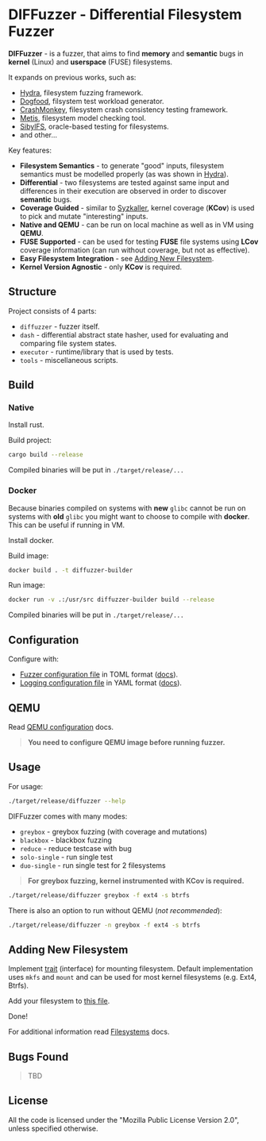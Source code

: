 # DIFFuzzer - Differential Filesystem Fuzzer

__DIFFuzzer__ - is a fuzzer, that aims to find __memory__ and __semantic__ bugs in __kernel__ (Linux) and __userspace__ (FUSE) filesystems.

It expands on previous works, such as:

- [Hydra](https://dl.acm.org/doi/abs/10.1145/3341301.3359662), filesystem fuzzing framework.
- [Dogfood](https://dl.acm.org/doi/abs/10.1145/3377811.3380350), filsystem test workload generator.
- [CrashMonkey](https://dl.acm.org/doi/abs/10.1145/3320275), filesystem crash consistency testing framework.
- [Metis](https://www.usenix.org/conference/fast24/presentation/liu-yifei), filesystem model checking tool.
- [SibylFS](https://dl.acm.org/doi/abs/10.1145/2815400.2815411), oracle-based testing for filesystems.
- and other...

Key features:

- __Filesystem Semantics__ - to generate "good" inputs, filesystem semantics must be modelled properly (as was shown in [Hydra](https://dl.acm.org/doi/abs/10.1145/3341301.3359662)).
- __Differential__ - two filesystems are tested against same input and differences in their execution are observed in order to discover __semantic__ bugs.
- __Coverage Guided__ - similar to [Syzkaller](https://github.com/google/syzkaller), kernel coverage (__KCov__) is used to pick and mutate "interesting" inputs.
- __Native and QEMU__ - can be run on local machine as well as in VM using __QEMU__.
- __FUSE Supported__ - can be used for testing __FUSE__ file systems using __LCov__ coverage information (can run without coverage, but not as effective).
- __Easy Filesystem Integration__ - see [Adding New Filesystem](#adding-new-filesystem).
- __Kernel Version Agnostic__ - only __KCov__ is required.

## Structure

Project consists of 4 parts:

- `diffuzzer` - fuzzer itself.
- `dash` - differential abstract state hasher, used for evaluating and comparing file system states.
- `executor` - runtime/library that is used by tests.
- `tools` - miscellaneous scripts.

## Build

### Native

Install rust.

Build project:

```sh
cargo build --release
```

Compiled binaries will be put in `./target/release/...`

### Docker

Because binaries compiled on systems with __new__ `glibc` cannot be run on systems with __old__ `glibc` you might want to choose to compile with __docker__. This can be useful if running in VM.

Install docker.

Build image:

```sh
docker build . -t diffuzzer-builder
```

Run image:

```sh
docker run -v .:/usr/src diffuzzer-builder build --release
```

Compiled binaries will be put in `./target/release/...`

## Configuration

Configure with:

- [Fuzzer configuration file](./config.toml) in TOML format ([docs](./diffuzzer/src/config.rs)).
- [Logging configuration file](./log4rs.yml) in YAML format ([docs](https://docs.rs/log4rs/latest/log4rs/#configuration)).

## QEMU

Read [QEMU configuration](./docs/QEMU.md) docs.

> __You need to configure QEMU image before running fuzzer.__

## Usage

For usage:

```sh
./target/release/diffuzzer --help
```

DIFFuzzer comes with many modes:

- `greybox` - greybox fuzzing (with coverage and mutations)
- `blackbox` - blackbox fuzzing
- `reduce` - reduce testcase with bug
- `solo-single` - run single test
- `duo-single` - run single test for 2 filesystems

> __For greybox fuzzing, kernel instrumented with KCov is required.__

```sh
./target/release/diffuzzer greybox -f ext4 -s btrfs
```

There is also an option to run without QEMU (*not recommended*):

```sh
./target/release/diffuzzer -n greybox -f ext4 -s btrfs
```

## Adding New Filesystem

Implement [trait](./diffuzzer/src/mount/mod.rs) (interface) for mounting filesystem. Default implementation uses `mkfs` and `mount` and can be used for most kernel filesystems (e.g. Ext4, Btrfs).

Add your filesystem to [this file](./diffuzzer/src/filesystems.rs).

Done!

For additional information read [Filesystems](./docs/Filesystems.md) docs.

## Bugs Found

>TBD

## License

All the code is licensed under the "Mozilla Public License Version 2.0", unless specified otherwise.
